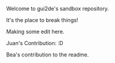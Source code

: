 
Welcome to gui2de's sandbox repository.

It's the place to break things!

Making some edit here.

Juan's Contribution: :D

Bea's contribution to the readme.
